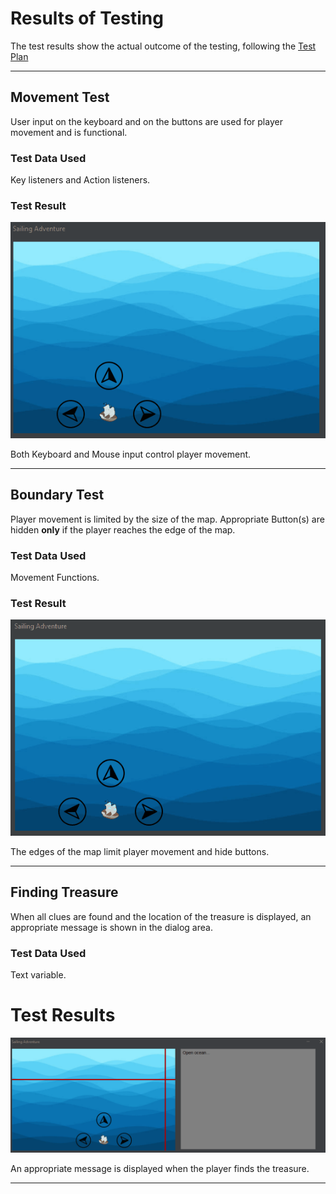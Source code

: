 # Results of Testing

The test results show the actual outcome of the testing, following the [Test Plan](test-plan.md)

---

## Movement Test

User input on the keyboard and on the buttons are used for player movement and is functional.

### Test Data Used

Key listeners and Action listeners.  

### Test Result

![Movement_test.gif](screenshots%2FMovement_test.gif)

Both Keyboard and Mouse input control player movement. 

---

## Boundary Test

Player movement is limited by the size of the map. Appropriate Button(s) are hidden **only** if the player reaches the edge of the map.

### Test Data Used

Movement Functions.

### Test Result

![Boundary_test.gif](screenshots%2FBoundary_test.gif)

The edges of the map limit player movement and hide buttons. 

---

## Finding Treasure

When all clues are found and the location of the treasure is displayed, an appropriate message is shown in the dialog area.

### Test Data Used

Text variable.

# Test Results

![Winning_test.gif](screenshots%2FWinning_test.gif)

An appropriate message is displayed when the player finds the treasure. 
___

